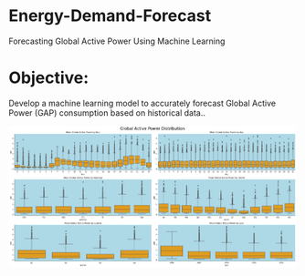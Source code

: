# Energy-Demand-Forecast

Forecasting Global Active Power Using Machine Learning

# Objective:

Develop a machine learning model to accurately forecast Global Active Power (GAP) consumption based on historical data..

![gap_distribution](/gap_distribution.png)
